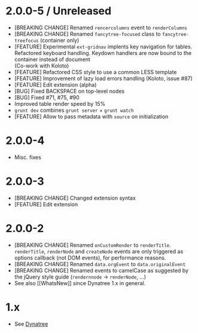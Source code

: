 # 2.0.0-5 / Unreleased

  * [BREAKING CHANGE] Renamed `rencercolumns` event to `renderColumns`
  * [BREAKING CHANGE] Renamed `fancytree-focused` class to `fancytree-treefocus` (container only)
  * [FEATURE] Experimental `ext-gridnav` implents key navigation for tables.
    Refactored keyboard handling. Keydown handlers are now bound to the container instead of document  
    (Co-work with Koloto)
  * [FEATURE] Refactored CSS style to use a common LESS template
  * [FEATURE] Improvement of lazy load errors handling (Koloto, issue #87)
  * [FEATURE] Edit extension (alpha)
  * [BUG] Fixed BACKSPACE on top-level nodes
  * [BUG] Fixed #71, #75, #90
  * Improved table render speed by 15%
  * `grunt dev` combines `grunt server` + `grunt watch`
  * [FEATURE] Allow to pass metadata with `source` on initialization


# 2.0.0-4

  * Misc. fixes


# 2.0.0-3

  * [BREAKING CHANGE] Changed extension syntax
  * [FEATURE] Edit extension


# 2.0.0-2

  * [BREAKING CHANGE] Renamed `onCustomRender` to `renderTitle`.  
    `renderTitle`, `renderNode` and `createNode` events are only triggered as options callback (not DOM events), for performance reasons.
  * [BREAKING CHANGE] Renamed `data.orgEvent` to `data.originalEvent`
  * [BREAKING CHANGE] Renamed events to camelCase as suggested by the jQuery style guide (`rendernnode` -> `renderNode`, ...)
  * See also [[WhatsNew]] since Dynatree 1.x in general.


# 1.x

* See [Dynatree](https://code.google.com/p/dynatree/)

